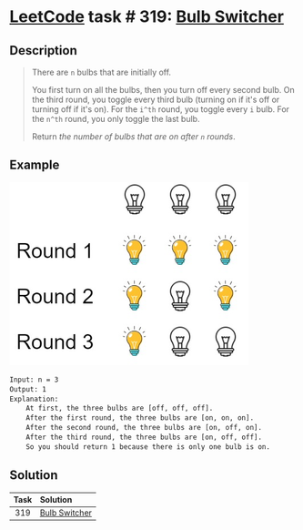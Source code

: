 # [LeetCode][leetcode] task # 319: [Bulb Switcher][task]

Description
-----------

> There are `n` bulbs that are initially off.
> 
> You first turn on all the bulbs, then you turn off every second bulb.
> On the third round, you toggle every third bulb (turning on if it's off or turning off if it's on).
> For the `i^th` round, you toggle every `i` bulb. For the `n^th` round, you only toggle the last bulb.
> 
> Return _the number of bulbs that are on after `n` rounds_.

Example
-------

![bulb.png](image/bulbs.png)

```sh
Input: n = 3
Output: 1
Explanation:
    At first, the three bulbs are [off, off, off].
    After the first round, the three bulbs are [on, on, on].
    After the second round, the three bulbs are [on, off, on].
    After the third round, the three bulbs are [on, off, off]. 
    So you should return 1 because there is only one bulb is on.
```

Solution
--------

| Task | Solution                  |
|:----:|:--------------------------|
| 319  | [Bulb Switcher][solution] |


[leetcode]: <http://leetcode.com/>
[task]: <https://leetcode.com/problems/bulb-switcher/>
[solution]: <https://github.com/wellaxis/praxis-leetcode/blob/main/src/main/java/com/witalis/praxis/leetcode/task/h4/p319/option/Practice.java>
